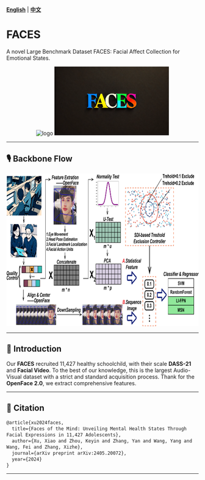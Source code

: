 **[English](README.md)** | **[中文](README_CN.md)**

# FACES
A novel Large Benchmark Dataset FACES: Facial Affect Collection for Emotional States.

<p align="center">
  <img src="https://github.com/xuxiaoooo/FACES/blob/main/draw/LOGO 1.png" width="300" height="180" alt="logo"/>
  <img src="https://github.com/xuxiaoooo/FACES/blob/main/draw/faces.png" width="300" height="180" alt="faces"/>
</p>

---

## 🎙️ Backbone Flow

<img src="https://github.com/xuxiaoooo/FACES/blob/main/draw/fig1.jpg" width="700" height="400" alt="Backbone Flow"/>

---

## 📌 Introduction

Our **FACES** recruited 11,427 healthy schoolchild, with their scale **DASS-21** and **Facial Video**. To the best of our knowledge, this is the largest Audio-Visual dataset with a strict and standard acquisition process. Thank for the **OpenFace 2.0**, we extract comprehensive features.

---

## 📄 Citation
```
@article{xu2024faces,
  title={Faces of the Mind: Unveiling Mental Health States Through Facial Expressions in 11,427 Adolescents},
  author={Xu, Xiao and Zhou, Keyin and Zhang, Yan and Wang, Yang and Wang, Fei and Zhang, Xizhe},
  journal={arXiv preprint arXiv:2405.20072},
  year={2024}
}
```
---
